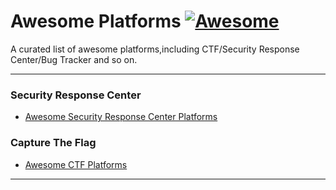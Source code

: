 # Awesome Platforms [![Awesome](https://cdn.rawgit.com/sindresorhus/awesome/d7305f38d29fed78fa85652e3a63e154dd8e8829/media/badge.svg)](https://github.com/We5ter/Awesome-Platforms)

A curated list of awesome platforms,including CTF/Security Response Center/Bug Tracker and so on.

<hr>

### Security Response Center

- [Awesome Security Response Center Platforms](https://github.com/We5ter/Awesome-Platforms/blob/master/SRC-Platforms.md)

### Capture The Flag

 - [Awesome CTF Platforms](https://github.com/We5ter/Awesome-Platforms/blob/master/CTF-Platforms.md)

<hr>


